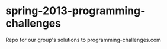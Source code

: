 spring-2013-programming-challenges
==================================

Repo for our group's solutions to programming-challenges.com